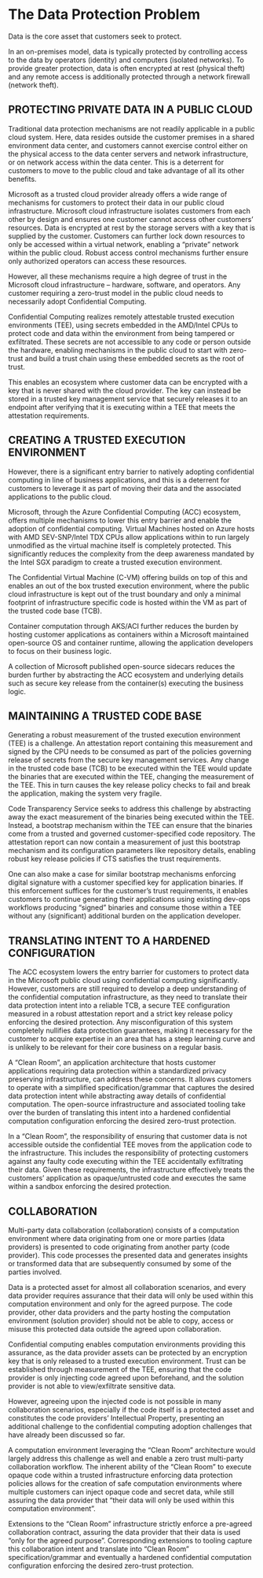 # The Data Protection Problem
<!--
This section provides an overview of the progression of mechanisms for protecting customers’ private data from exfiltration in a public cloud infrastructure and presents the Clean Room as the next stage in this evolutionary process.
-->

Data is the core asset that customers seek to protect.

In an on-premises model, data is typically protected by controlling access to the data by operators (identity) and computers (isolated networks). To provide greater protection, data is often encrypted at rest (physical theft) and any remote access is additionally protected through a network firewall (network theft).

## PROTECTING PRIVATE DATA IN A PUBLIC CLOUD

Traditional data protection mechanisms are not readily applicable in a public cloud system. Here, data resides outside the customer premises in a shared environment data center, and customers cannot exercise control either on the physical access to the data center servers and network infrastructure, or on network access within the data center. This is a deterrent for customers to move to the public cloud and take advantage of all its other benefits.

Microsoft as a trusted cloud provider already offers a wide range of mechanisms for customers to protect their data in our public cloud infrastructure. Microsoft cloud infrastructure isolates customers from each other by design and ensures one customer cannot access other customers’ resources. Data is encrypted at rest by the storage servers with a key that is supplied by the customer. Customers can further lock down resources to only be accessed within a virtual network, enabling a “private” network within the public cloud. Robust access control mechanisms further ensure only authorized operators can access these resources.

However, all these mechanisms require a high degree of trust in the Microsoft cloud infrastructure – hardware, software, and operators. Any customer requiring a zero-trust model in the public cloud needs to necessarily adopt Confidential Computing.

Confidential Computing realizes remotely attestable trusted execution environments (TEE), using secrets embedded in the AMD/Intel CPUs to protect code and data within the environment from being tampered or exfiltrated. These secrets are not accessible to any code or person outside the hardware, enabling mechanisms in the public cloud to start with zero-trust and build a trust chain using these embedded secrets as the root of trust.

This enables an ecosystem where customer data can be encrypted with a key that is never shared with the cloud provider. The key can instead be stored in a trusted key management service that securely releases it to an endpoint after verifying that it is executing within a TEE that meets the attestation requirements.

## CREATING A TRUSTED EXECUTION ENVIRONMENT

However, there is a significant entry barrier to natively adopting confidential computing in line of business applications, and this is a deterrent for customers to leverage it as part of moving their data and the associated applications to the public cloud.

Microsoft, through the Azure Confidential Computing (ACC) ecosystem, offers multiple mechanisms to lower this entry barrier and enable the adoption of confidential computing.
Virtual Machines hosted on Azure hosts with AMD SEV-SNP/Intel TDX CPUs allow applications within to run largely unmodified as the virtual machine itself is completely protected. This significantly reduces the complexity from the deep awareness mandated by the Intel SGX paradigm to create a trusted execution environment.

The Confidential Virtual Machine (C-VM) offering builds on top of this and enables an out of the box trusted execution environment, where the public cloud infrastructure is kept out of the trust boundary and only a minimal footprint of infrastructure specific code is hosted within the VM as part of the trusted code base (TCB).

Container computation through AKS/ACI further reduces the burden by hosting customer applications as containers within a Microsoft maintained open-source OS and container runtime, allowing the application developers to focus on their business logic.

A collection of Microsoft published open-source sidecars reduces the burden further by abstracting the ACC ecosystem and underlying details such as secure key release from the container(s) executing the business logic.

## MAINTAINING A TRUSTED CODE BASE

Generating a robust measurement of the trusted execution environment (TEE) is a challenge. An attestation report containing this measurement and signed by the CPU needs to be consumed as part of the policies governing release of secrets from the secure key management services. Any change in the trusted code base (TCB) to be executed within the TEE would update the binaries that are executed within the TEE, changing the measurement of the TEE. This in turn causes the key release policy checks to fail and break the application, making the system very fragile.

Code Transparency Service seeks to address this challenge by abstracting away the exact measurement of the binaries being executed within the TEE. Instead, a bootstrap mechanism within the TEE can ensure that the binaries come from a trusted and governed customer-specified code repository. The attestation report can now contain a measurement of just this bootstrap mechanism and its configuration parameters like repository details, enabling robust key release policies if CTS satisfies the trust requirements.

One can also make a case for similar bootstrap mechanisms enforcing digital signature with a customer specified key for application binaries. If this enforcement suffices for the customer’s trust requirements, it enables customers to continue generating their applications using existing dev-ops workflows producing “signed” binaries and consume those within a TEE without any (significant) additional burden on the application developer.

## TRANSLATING INTENT TO A HARDENED CONFIGURATION

The ACC ecosystem lowers the entry barrier for customers to protect data in the Microsoft public cloud using confidential computing significantly. However, customers are still required to develop a deep understanding of the confidential computation infrastructure, as they need to translate their data protection intent into a reliable TCB, a secure TEE configuration measured in a robust attestation report and a strict key release policy enforcing the desired protection. Any misconfiguration of this system completely nullifies data protection guarantees, making it necessary for the customer to acquire expertise in an area that has a steep learning curve and is unlikely to be relevant for their core business on a regular basis.

A “Clean Room”, an application architecture that hosts customer applications requiring data protection within a standardized privacy preserving infrastructure, can address these concerns. It allows customers to operate with a simplified specification/grammar that captures the desired data protection intent while abstracting away details of confidential computation. The open-source infrastructure and associated tooling take over the burden of translating this intent into a hardened confidential computation configuration enforcing the desired zero-trust protection.

In a “Clean Room”, the responsibility of ensuring that customer data is not accessible outside the confidential TEE moves from the application code to the infrastructure. This includes the responsibility of protecting customers against any faulty code executing within the TEE accidentally exfiltrating their data. Given these requirements, the infrastructure effectively treats the customers’ application as opaque/untrusted code and executes the same within a sandbox enforcing the desired protection.

## COLLABORATION

Multi-party data collaboration (collaboration) consists of a computation environment where data originating from one or more parties (data providers) is presented to code originating from another party (code provider). This code processes the presented data and generates insights or transformed data that are subsequently consumed by some of the parties involved.

Data is a protected asset for almost all collaboration scenarios, and every data provider requires assurance that their data will only be used within this computation environment and only for the agreed purpose. The code provider, other data providers and the party hosting the computation environment (solution provider) should not be able to copy, access or misuse this protected data outside the agreed upon collaboration.

Confidential computing enables computation environments providing this assurance, as the data provider assets can be protected by an encryption key that is only released to a trusted execution environment. Trust can be established through measurement of the TEE, ensuring that the code provider is only injecting code agreed upon beforehand, and the solution provider is not able to view/exfiltrate sensitive data.

However, agreeing upon the injected code is not possible in many collaboration scenarios, especially if the code itself is a protected asset and constitutes the code providers’ Intellectual Property, presenting an additional challenge to the confidential computing adoption challenges that have already been discussed so far.

A computation environment leveraging the “Clean Room” architecture would largely address this challenge as well and enable a zero trust multi-party collaboration workflow. The inherent ability of the “Clean Room” to execute opaque code within a trusted infrastructure enforcing data protection policies allows for the creation of safe computation environments where multiple customers can inject opaque code and secret data, while still assuring the data provider that “their data will only be used within this computation environment”.

Extensions to the “Clean Room” infrastructure strictly enforce a pre-agreed collaboration contract, assuring the data provider that their data is used “only for the agreed purpose”. Corresponding extensions to tooling capture this collaboration intent and translate into “Clean Room” specification/grammar and eventually a hardened confidential computation configuration enforcing the desired zero-trust protection.
